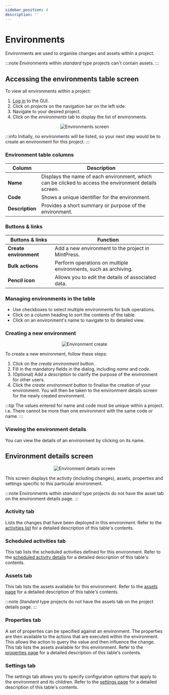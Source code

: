 ```yaml
---
sidebar_position: 4
description: ''
---
```


# Environments

Environments are used to organise changes and assets within a project.

:::note
Environments within _standard_ type projects can't contain assets.
:::

## Accessing the environments table screen

To view all environments within a project:

1. [Log in](/ui/login.md) to the GUI.
2. Click on _projects_ on the navigation bar on the left side.
3. Navigate to your desired project.
4. Click on the _environments_ tab to display the list of environments.

<p align='center'>
  <img alt='Environments screen' src={require('!url-loader!../images/environments.png').default} className='image-border'/>
</p>

:::info
Initially, no environments will be listed, so your next step would be to create an environment for this project.
:::

### Environment table columns

| Column          | Description                                                                                                |
|-----------------|------------------------------------------------------------------------------------------------------------|
| **Name**        | Displays the name of each environment, which can be clicked to access the environment details screen.      |
| **Code**        | Shows a unique identifier for the environment.                                                             |
| **Description** | Provides a short summary or purpose of the environment.                                                    |

### Buttons & links

| Buttons & links        | Function                                                                           |
|------------------------|------------------------------------------------------------------------------------|
| **Create environment** | Add a new environment to the project in MintPress.                                 |
| **Bulk actions**       | Perform operations on multiple environments, such as archiving.                    |
| **Pencil icon**        | Allows you to edit the details of associated data.                                 |

### Managing environments in the table

- Use checkboxes to select multiple environments for bulk operations.
- Click on a column heading to sort the contents of the table.
- Click on an environment's name to navigate to its detailed view.

### Creating a new environment

<p align='center'>
  <img alt='Environment create' src={require('!url-loader!../images/environment-create.png').default} className='image-border'/>
</p>

To create a new environment, follow these steps:

1. Click on the _create environment_ button.
2. Fill in the mandatory fields in the dialog, including _name_ and _code_.
3. (Optional) Add a _description_ to clarify the purpose of the environment for other users.
4. Click the _create environment_ button to finalise the creation of your environment. You will then be taken to the environment details screen for the newly created environment.

:::tip
The values entered for name and code must be unique within a project. i.e. There cannot be more than one environment with the same code or name.
:::

### Viewing the environment details

You can view the details of an environment by clicking on its name.

## Environment details screen

<p align='center'>
  <img alt='Environment details screen' src={require('!url-loader!../images/environment-details.png').default} className='image-border'/>
</p>

This screen displays the activity (including changes), assets, properties and settings specific to this particular environment.

:::note
Environments within _standard_ type projects do not have the asset tab on the environment details page.
:::

### Activity tab

Lists the changes that have been deployed in this environment. Refer to the [activities list](/ui/activity.md#understanding-the-activity-screen) for a detailed description of this table's contents.

### Scheduled activities tab

This tab lists the scheduled activities defined for this environment. Refer to the [scheduled activity details](/ui/scheduled_activities.md#scheduled-activity-details) for a detailed description of this table's contents.

### Assets tab

This tab lists the assets available for this environment. Refer to the [assets page](/ui/projects/assets.md) for a detailed description of this table's contents.

:::note
_Standard_ type projects do not have the assets tab on the project details page.
:::

### Properties tab

A set of properties can be specified against an environment. The properties are then available to the actions that are executed within the environment. This allows the action to query the value and then influence the change. This tab lists the assets available for this environment. Refer to the [properties page](/ui/projects/properties_and_settings.md#properties) for a detailed description of this table's contents.

### Settings tab

The settings tab allows you to specify configuration options that apply to the environment and its children. Refer to the [settings page](/ui/projects/properties_and_settings.md#settings) for a detailed description of this table's contents.
